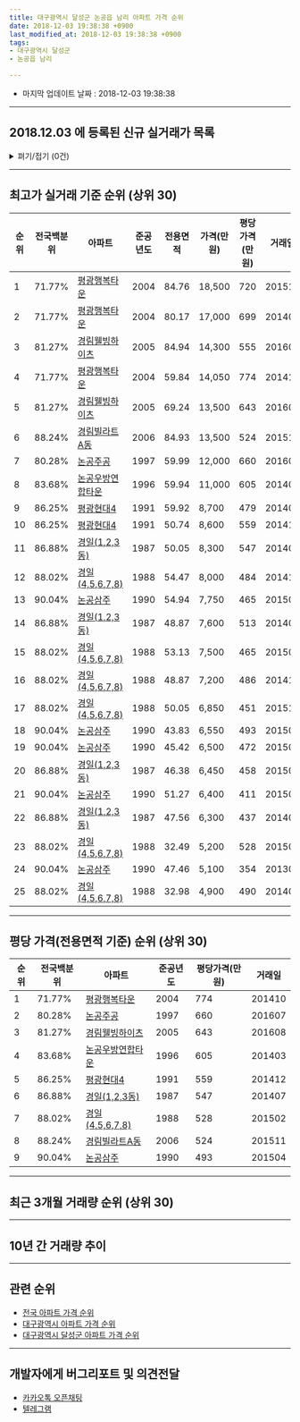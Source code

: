```yaml
---
title: 대구광역시 달성군 논공읍 남리 아파트 가격 순위
date: 2018-12-03 19:38:38 +0900
last_modified_at: 2018-12-03 19:38:38 +0900
tags:
- 대구광역시 달성군
- 논공읍 남리

---
```


* 마지막 업데이트 날짜 : 2018-12-03 19:38:38

---

## 2018.12.03 에 등록된 신규 실거래가 목록

<details>
<summary>펴기/접기 (0건)</summary>
<div markdown="1">

|아파트|전국백분위|준공년도|전용면적|가격(만원)|평당가격(만원)|거래일|
|---|---|---|---|---|---|---|
|없음|||||||


</div>
</details>

---

## 최고가 실거래 기준 순위 (상위 30)


|순위|전국백분위|아파트|준공년도|전용면적|가격(만원)|평당가격(만원)|거래일|
|---|---|---|---|---|---|---|---|
|1|71.77%|[평광행복타운](https://search.naver.com/search.naver?query=%EB%8C%80%EA%B5%AC%EA%B4%91%EC%97%AD%EC%8B%9C+%EB%8B%AC%EC%84%B1%EA%B5%B0+%EB%85%BC%EA%B3%B5%EC%9D%8D+%EB%82%A8%EB%A6%AC+%ED%8F%89%EA%B4%91%ED%96%89%EB%B3%B5%ED%83%80%EC%9A%B4)|2004|84.76|18,500|720|201511|
|2|71.77%|[평광행복타운](https://search.naver.com/search.naver?query=%EB%8C%80%EA%B5%AC%EA%B4%91%EC%97%AD%EC%8B%9C+%EB%8B%AC%EC%84%B1%EA%B5%B0+%EB%85%BC%EA%B3%B5%EC%9D%8D+%EB%82%A8%EB%A6%AC+%ED%8F%89%EA%B4%91%ED%96%89%EB%B3%B5%ED%83%80%EC%9A%B4)|2004|80.17|17,000|699|201403|
|3|81.27%|[경림웰빙하이츠](https://search.naver.com/search.naver?query=%EB%8C%80%EA%B5%AC%EA%B4%91%EC%97%AD%EC%8B%9C+%EB%8B%AC%EC%84%B1%EA%B5%B0+%EB%85%BC%EA%B3%B5%EC%9D%8D+%EB%82%A8%EB%A6%AC+%EA%B2%BD%EB%A6%BC%EC%9B%B0%EB%B9%99%ED%95%98%EC%9D%B4%EC%B8%A0)|2005|84.94|14,300|555|201604|
|4|71.77%|[평광행복타운](https://search.naver.com/search.naver?query=%EB%8C%80%EA%B5%AC%EA%B4%91%EC%97%AD%EC%8B%9C+%EB%8B%AC%EC%84%B1%EA%B5%B0+%EB%85%BC%EA%B3%B5%EC%9D%8D+%EB%82%A8%EB%A6%AC+%ED%8F%89%EA%B4%91%ED%96%89%EB%B3%B5%ED%83%80%EC%9A%B4)|2004|59.84|14,050|774|201410|
|5|81.27%|[경림웰빙하이츠](https://search.naver.com/search.naver?query=%EB%8C%80%EA%B5%AC%EA%B4%91%EC%97%AD%EC%8B%9C+%EB%8B%AC%EC%84%B1%EA%B5%B0+%EB%85%BC%EA%B3%B5%EC%9D%8D+%EB%82%A8%EB%A6%AC+%EA%B2%BD%EB%A6%BC%EC%9B%B0%EB%B9%99%ED%95%98%EC%9D%B4%EC%B8%A0)|2005|69.24|13,500|643|201608|
|6|88.24%|[경림빌라트A동](https://search.naver.com/search.naver?query=%EB%8C%80%EA%B5%AC%EA%B4%91%EC%97%AD%EC%8B%9C+%EB%8B%AC%EC%84%B1%EA%B5%B0+%EB%85%BC%EA%B3%B5%EC%9D%8D+%EB%82%A8%EB%A6%AC+%EA%B2%BD%EB%A6%BC%EB%B9%8C%EB%9D%BC%ED%8A%B8A%EB%8F%99)|2006|84.93|13,500|524|201511|
|7|80.28%|[논공주공](https://search.naver.com/search.naver?query=%EB%8C%80%EA%B5%AC%EA%B4%91%EC%97%AD%EC%8B%9C+%EB%8B%AC%EC%84%B1%EA%B5%B0+%EB%85%BC%EA%B3%B5%EC%9D%8D+%EB%82%A8%EB%A6%AC+%EB%85%BC%EA%B3%B5%EC%A3%BC%EA%B3%B5)|1997|59.99|12,000|660|201607|
|8|83.68%|[논공우방연합타운](https://search.naver.com/search.naver?query=%EB%8C%80%EA%B5%AC%EA%B4%91%EC%97%AD%EC%8B%9C+%EB%8B%AC%EC%84%B1%EA%B5%B0+%EB%85%BC%EA%B3%B5%EC%9D%8D+%EB%82%A8%EB%A6%AC+%EB%85%BC%EA%B3%B5%EC%9A%B0%EB%B0%A9%EC%97%B0%ED%95%A9%ED%83%80%EC%9A%B4)|1996|59.94|11,000|605|201403|
|9|86.25%|[평광현대4](https://search.naver.com/search.naver?query=%EB%8C%80%EA%B5%AC%EA%B4%91%EC%97%AD%EC%8B%9C+%EB%8B%AC%EC%84%B1%EA%B5%B0+%EB%85%BC%EA%B3%B5%EC%9D%8D+%EB%82%A8%EB%A6%AC+%ED%8F%89%EA%B4%91%ED%98%84%EB%8C%804)|1991|59.92|8,700|479|201408|
|10|86.25%|[평광현대4](https://search.naver.com/search.naver?query=%EB%8C%80%EA%B5%AC%EA%B4%91%EC%97%AD%EC%8B%9C+%EB%8B%AC%EC%84%B1%EA%B5%B0+%EB%85%BC%EA%B3%B5%EC%9D%8D+%EB%82%A8%EB%A6%AC+%ED%8F%89%EA%B4%91%ED%98%84%EB%8C%804)|1991|50.74|8,600|559|201412|
|11|86.88%|[경일(1,2,3동)](https://search.naver.com/search.naver?query=%EB%8C%80%EA%B5%AC%EA%B4%91%EC%97%AD%EC%8B%9C+%EB%8B%AC%EC%84%B1%EA%B5%B0+%EB%85%BC%EA%B3%B5%EC%9D%8D+%EB%82%A8%EB%A6%AC+%EA%B2%BD%EC%9D%BC%281%2C2%2C3%EB%8F%99%29)|1987|50.05|8,300|547|201407|
|12|88.02%|[경일(4,5,6,7,8)](https://search.naver.com/search.naver?query=%EB%8C%80%EA%B5%AC%EA%B4%91%EC%97%AD%EC%8B%9C+%EB%8B%AC%EC%84%B1%EA%B5%B0+%EB%85%BC%EA%B3%B5%EC%9D%8D+%EB%82%A8%EB%A6%AC+%EA%B2%BD%EC%9D%BC%284%2C5%2C6%2C7%2C8%29)|1988|54.47|8,000|484|201411|
|13|90.04%|[논공삼주](https://search.naver.com/search.naver?query=%EB%8C%80%EA%B5%AC%EA%B4%91%EC%97%AD%EC%8B%9C+%EB%8B%AC%EC%84%B1%EA%B5%B0+%EB%85%BC%EA%B3%B5%EC%9D%8D+%EB%82%A8%EB%A6%AC+%EB%85%BC%EA%B3%B5%EC%82%BC%EC%A3%BC)|1990|54.94|7,750|465|201504|
|14|86.88%|[경일(1,2,3동)](https://search.naver.com/search.naver?query=%EB%8C%80%EA%B5%AC%EA%B4%91%EC%97%AD%EC%8B%9C+%EB%8B%AC%EC%84%B1%EA%B5%B0+%EB%85%BC%EA%B3%B5%EC%9D%8D+%EB%82%A8%EB%A6%AC+%EA%B2%BD%EC%9D%BC%281%2C2%2C3%EB%8F%99%29)|1987|48.87|7,600|513|201404|
|15|88.02%|[경일(4,5,6,7,8)](https://search.naver.com/search.naver?query=%EB%8C%80%EA%B5%AC%EA%B4%91%EC%97%AD%EC%8B%9C+%EB%8B%AC%EC%84%B1%EA%B5%B0+%EB%85%BC%EA%B3%B5%EC%9D%8D+%EB%82%A8%EB%A6%AC+%EA%B2%BD%EC%9D%BC%284%2C5%2C6%2C7%2C8%29)|1988|53.13|7,500|465|201502|
|16|88.02%|[경일(4,5,6,7,8)](https://search.naver.com/search.naver?query=%EB%8C%80%EA%B5%AC%EA%B4%91%EC%97%AD%EC%8B%9C+%EB%8B%AC%EC%84%B1%EA%B5%B0+%EB%85%BC%EA%B3%B5%EC%9D%8D+%EB%82%A8%EB%A6%AC+%EA%B2%BD%EC%9D%BC%284%2C5%2C6%2C7%2C8%29)|1988|48.87|7,200|486|201410|
|17|88.02%|[경일(4,5,6,7,8)](https://search.naver.com/search.naver?query=%EB%8C%80%EA%B5%AC%EA%B4%91%EC%97%AD%EC%8B%9C+%EB%8B%AC%EC%84%B1%EA%B5%B0+%EB%85%BC%EA%B3%B5%EC%9D%8D+%EB%82%A8%EB%A6%AC+%EA%B2%BD%EC%9D%BC%284%2C5%2C6%2C7%2C8%29)|1988|50.05|6,850|451|201511|
|18|90.04%|[논공삼주](https://search.naver.com/search.naver?query=%EB%8C%80%EA%B5%AC%EA%B4%91%EC%97%AD%EC%8B%9C+%EB%8B%AC%EC%84%B1%EA%B5%B0+%EB%85%BC%EA%B3%B5%EC%9D%8D+%EB%82%A8%EB%A6%AC+%EB%85%BC%EA%B3%B5%EC%82%BC%EC%A3%BC)|1990|43.83|6,550|493|201504|
|19|90.04%|[논공삼주](https://search.naver.com/search.naver?query=%EB%8C%80%EA%B5%AC%EA%B4%91%EC%97%AD%EC%8B%9C+%EB%8B%AC%EC%84%B1%EA%B5%B0+%EB%85%BC%EA%B3%B5%EC%9D%8D+%EB%82%A8%EB%A6%AC+%EB%85%BC%EA%B3%B5%EC%82%BC%EC%A3%BC)|1990|45.42|6,500|472|201502|
|20|86.88%|[경일(1,2,3동)](https://search.naver.com/search.naver?query=%EB%8C%80%EA%B5%AC%EA%B4%91%EC%97%AD%EC%8B%9C+%EB%8B%AC%EC%84%B1%EA%B5%B0+%EB%85%BC%EA%B3%B5%EC%9D%8D+%EB%82%A8%EB%A6%AC+%EA%B2%BD%EC%9D%BC%281%2C2%2C3%EB%8F%99%29)|1987|46.38|6,450|458|201501|
|21|90.04%|[논공삼주](https://search.naver.com/search.naver?query=%EB%8C%80%EA%B5%AC%EA%B4%91%EC%97%AD%EC%8B%9C+%EB%8B%AC%EC%84%B1%EA%B5%B0+%EB%85%BC%EA%B3%B5%EC%9D%8D+%EB%82%A8%EB%A6%AC+%EB%85%BC%EA%B3%B5%EC%82%BC%EC%A3%BC)|1990|51.27|6,400|411|201509|
|22|86.88%|[경일(1,2,3동)](https://search.naver.com/search.naver?query=%EB%8C%80%EA%B5%AC%EA%B4%91%EC%97%AD%EC%8B%9C+%EB%8B%AC%EC%84%B1%EA%B5%B0+%EB%85%BC%EA%B3%B5%EC%9D%8D+%EB%82%A8%EB%A6%AC+%EA%B2%BD%EC%9D%BC%281%2C2%2C3%EB%8F%99%29)|1987|47.56|6,300|437|201402|
|23|88.02%|[경일(4,5,6,7,8)](https://search.naver.com/search.naver?query=%EB%8C%80%EA%B5%AC%EA%B4%91%EC%97%AD%EC%8B%9C+%EB%8B%AC%EC%84%B1%EA%B5%B0+%EB%85%BC%EA%B3%B5%EC%9D%8D+%EB%82%A8%EB%A6%AC+%EA%B2%BD%EC%9D%BC%284%2C5%2C6%2C7%2C8%29)|1988|32.49|5,200|528|201502|
|24|90.04%|[논공삼주](https://search.naver.com/search.naver?query=%EB%8C%80%EA%B5%AC%EA%B4%91%EC%97%AD%EC%8B%9C+%EB%8B%AC%EC%84%B1%EA%B5%B0+%EB%85%BC%EA%B3%B5%EC%9D%8D+%EB%82%A8%EB%A6%AC+%EB%85%BC%EA%B3%B5%EC%82%BC%EC%A3%BC)|1990|47.46|5,100|354|201305|
|25|88.02%|[경일(4,5,6,7,8)](https://search.naver.com/search.naver?query=%EB%8C%80%EA%B5%AC%EA%B4%91%EC%97%AD%EC%8B%9C+%EB%8B%AC%EC%84%B1%EA%B5%B0+%EB%85%BC%EA%B3%B5%EC%9D%8D+%EB%82%A8%EB%A6%AC+%EA%B2%BD%EC%9D%BC%284%2C5%2C6%2C7%2C8%29)|1988|32.98|4,900|490|201403|


---

## 평당 가격(전용면적 기준) 순위 (상위 30)


|순위|전국백분위|아파트|준공년도|평당가격(만원)|거래일|
|---|---|---|---|---|---|
|1|71.77%|[평광행복타운](https://search.naver.com/search.naver?query=%EB%8C%80%EA%B5%AC%EA%B4%91%EC%97%AD%EC%8B%9C+%EB%8B%AC%EC%84%B1%EA%B5%B0+%EB%85%BC%EA%B3%B5%EC%9D%8D+%EB%82%A8%EB%A6%AC+%ED%8F%89%EA%B4%91%ED%96%89%EB%B3%B5%ED%83%80%EC%9A%B4)|2004|774|201410|
|2|80.28%|[논공주공](https://search.naver.com/search.naver?query=%EB%8C%80%EA%B5%AC%EA%B4%91%EC%97%AD%EC%8B%9C+%EB%8B%AC%EC%84%B1%EA%B5%B0+%EB%85%BC%EA%B3%B5%EC%9D%8D+%EB%82%A8%EB%A6%AC+%EB%85%BC%EA%B3%B5%EC%A3%BC%EA%B3%B5)|1997|660|201607|
|3|81.27%|[경림웰빙하이츠](https://search.naver.com/search.naver?query=%EB%8C%80%EA%B5%AC%EA%B4%91%EC%97%AD%EC%8B%9C+%EB%8B%AC%EC%84%B1%EA%B5%B0+%EB%85%BC%EA%B3%B5%EC%9D%8D+%EB%82%A8%EB%A6%AC+%EA%B2%BD%EB%A6%BC%EC%9B%B0%EB%B9%99%ED%95%98%EC%9D%B4%EC%B8%A0)|2005|643|201608|
|4|83.68%|[논공우방연합타운](https://search.naver.com/search.naver?query=%EB%8C%80%EA%B5%AC%EA%B4%91%EC%97%AD%EC%8B%9C+%EB%8B%AC%EC%84%B1%EA%B5%B0+%EB%85%BC%EA%B3%B5%EC%9D%8D+%EB%82%A8%EB%A6%AC+%EB%85%BC%EA%B3%B5%EC%9A%B0%EB%B0%A9%EC%97%B0%ED%95%A9%ED%83%80%EC%9A%B4)|1996|605|201403|
|5|86.25%|[평광현대4](https://search.naver.com/search.naver?query=%EB%8C%80%EA%B5%AC%EA%B4%91%EC%97%AD%EC%8B%9C+%EB%8B%AC%EC%84%B1%EA%B5%B0+%EB%85%BC%EA%B3%B5%EC%9D%8D+%EB%82%A8%EB%A6%AC+%ED%8F%89%EA%B4%91%ED%98%84%EB%8C%804)|1991|559|201412|
|6|86.88%|[경일(1,2,3동)](https://search.naver.com/search.naver?query=%EB%8C%80%EA%B5%AC%EA%B4%91%EC%97%AD%EC%8B%9C+%EB%8B%AC%EC%84%B1%EA%B5%B0+%EB%85%BC%EA%B3%B5%EC%9D%8D+%EB%82%A8%EB%A6%AC+%EA%B2%BD%EC%9D%BC%281%2C2%2C3%EB%8F%99%29)|1987|547|201407|
|7|88.02%|[경일(4,5,6,7,8)](https://search.naver.com/search.naver?query=%EB%8C%80%EA%B5%AC%EA%B4%91%EC%97%AD%EC%8B%9C+%EB%8B%AC%EC%84%B1%EA%B5%B0+%EB%85%BC%EA%B3%B5%EC%9D%8D+%EB%82%A8%EB%A6%AC+%EA%B2%BD%EC%9D%BC%284%2C5%2C6%2C7%2C8%29)|1988|528|201502|
|8|88.24%|[경림빌라트A동](https://search.naver.com/search.naver?query=%EB%8C%80%EA%B5%AC%EA%B4%91%EC%97%AD%EC%8B%9C+%EB%8B%AC%EC%84%B1%EA%B5%B0+%EB%85%BC%EA%B3%B5%EC%9D%8D+%EB%82%A8%EB%A6%AC+%EA%B2%BD%EB%A6%BC%EB%B9%8C%EB%9D%BC%ED%8A%B8A%EB%8F%99)|2006|524|201511|
|9|90.04%|[논공삼주](https://search.naver.com/search.naver?query=%EB%8C%80%EA%B5%AC%EA%B4%91%EC%97%AD%EC%8B%9C+%EB%8B%AC%EC%84%B1%EA%B5%B0+%EB%85%BC%EA%B3%B5%EC%9D%8D+%EB%82%A8%EB%A6%AC+%EB%85%BC%EA%B3%B5%EC%82%BC%EC%A3%BC)|1990|493|201504|


---

## 최근 3개월 거래량 순위 (상위 30)


<div style="width:100%;">
    <canvas id="deal_count_ranking" height="250"></canvas>
</div>


<script>
new Chart(document.getElementById("deal_count_ranking"), {
    type: 'horizontalBar',
    data: {
        labels: ['논공주공', '평광행복타운', '논공삼주', '논공우방연합타운', '경일(4,5,6,7,8)', '평광현대4'],
        datasets: [{
            label: '실거래 수',
            data: [3, 3, 2, 2, 1, 1],
            borderColor: "rgba(255, 0, 128, 1)",
            backgroundColor: "rgba(255, 0, 128, 0.5)",
            fill: false,
        }]
    },
    options: {
        responsive: true,
        title: {
            display: true,
            text: '최근 3개월 거래량 순위'
        },
        tooltips: {
            mode: 'index',
            intersect: false,
            callbacks: {
                title: function(tooltipItems, data) {
                    return "실거래 수:";
                },
                label: function(tooltipItem, data) {
                    return data.labels[tooltipItem.index] + ": " + tooltipItem.xLabel;
                }
            }
        },
        hover: {
            mode: 'nearest',
            intersect: true
        },
        scales: {
            xAxes: [{
                display: true,
                scaleLabel: {
                    display: true,
                    labelString: '실거래 수'
                },
                ticks: {
                    suggestedMin: 0,
                }
            }],
            yAxes: [{
                display: true,
                ticks: {
                    autoSkip: false,
                    callback: function(value, index, values) {
                        if (value.length > 15)
                            return value.substr(0, 13) + "...";
                        else
                            return value;
                    }
                },
                scaleLabel: {
                    display: false,
                }
            }]
        }
    }
});

</script>


---

## 10년 간 거래량 추이


<div style="width:100%;">
    <canvas id="deal_progress" height="250"></canvas>
</div>

<script>
new Chart(document.getElementById("deal_progress"), {
    type: 'line',
    data: {
        labels: ['200812','200901','200902','200903','200904','200905','200906','200907','200908','200909','200910','200911','200912','201001','201002','201003','201004','201005','201006','201007','201008','201009','201010','201011','201012','201101','201102','201103','201104','201105','201106','201107','201108','201109','201110','201111','201112','201201','201202','201203','201204','201205','201206','201207','201208','201209','201210','201211','201212','201301','201302','201303','201304','201305','201306','201307','201308','201309','201310','201311','201312','201401','201402','201403','201404','201405','201406','201407','201408','201409','201410','201411','201412','201501','201502','201503','201504','201505','201506','201507','201508','201509','201510','201511','201512','201601','201602','201603','201604','201605','201606','201607','201608','201609','201610','201611','201612','201701','201702','201703','201704','201705','201706','201707','201708','201709','201710','201711','201712','201801','201802','201803','201804','201805','201806','201807','201808','201809','201810','201811','201812'],
        datasets: [{
            label: '실거래 수',
            pointRadius: 1,
            data: [5, 3, 10, 17, 8, 6, 3, 13, 7, 9, 11, 11, 5, 5, 8, 9, 9, 10, 5, 11, 13, 4, 10, 11, 17, 10, 8, 12, 12, 11, 10, 9, 17, 8, 13, 13, 13, 11, 25, 17, 10, 8, 13, 7, 11, 8, 16, 14, 7, 9, 14, 8, 6, 12, 14, 7, 7, 12, 12, 8, 16, 9, 17, 16, 12, 6, 7, 10, 17, 9, 13, 8, 12, 11, 13, 23, 17, 9, 7, 10, 8, 10, 14, 13, 11, 10, 6, 2, 11, 12, 7, 12, 14, 10, 13, 6, 6, 6, 7, 11, 4, 9, 13, 14, 15, 10, 7, 5, 12, 11, 9, 11, 10, 9, 3, 7, 10, 4, 6, 6, 0],
            borderColor: "rgba(255, 201, 14, 1)",
            backgroundColor: "rgba(255, 201, 14, 0.5)",
            fill: true,
        }]
    },
    options: {
        responsive: true,
        title: {
            display: true,
            text: '10년간 거래량 추이'
        },
        tooltips: {
            mode: 'index',
            intersect: false,
        },
        hover: {
            mode: 'nearest',
            intersect: true
        },
        scales: {
            xAxes: [{
                display: true,
                scaleLabel: {
                    display: true,
                    labelString: '년/월'
                }
            }],
            yAxes: [{
                display: true,
                ticks: {
                    suggestedMin: 0,
                },
                scaleLabel: {
                    display: true,
                    labelString: '실거래 수'
                }
            }]
        }
    }
});

</script>


---

## 관련 순위

- [전국 아파트 가격 순위](https://inasie.github.io/apt-ranking/전국)
- [대구광역시 아파트 가격 순위](https://inasie.github.io/apt-ranking/대구광역시)
- [대구광역시 달성군 아파트 가격 순위](https://inasie.github.io/apt-ranking/대구광역시-달성군)


---

## 개발자에게 버그리포트 및 의견전달

- [카카오톡 오픈채팅](https://open.kakao.com/o/gLJUAP4)
- [텔레그램](https://t.me/inasie)

